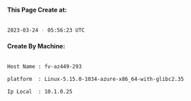 
   
#### This Page Create at:

```bash

2023-03-24 - 05:56:23 UTC

```

#### Create By Machine:

```bash

Host Name : fv-az449-293

platform  : Linux-5.15.0-1034-azure-x86_64-with-glibc2.35

Ip Local  : 10.1.0.25

```

